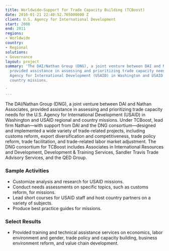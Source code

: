 ```yaml
---
title: Worldwide—Support for Trade Capacity Building (TCBoost)
date: 2016-01-21 22:40:52.765000000 Z
client: U.S. Agency for International Development
start: 2008
end: 2011
regions:
- Worldwide
country:
- Regional
solutions:
- Governance
layout: project
summary: 'The DAI/Nathan Group (DNG), a joint venture between DAI and Nathan Associates,
  provided assistance in assessing and prioritizing trade capacity needs for the U.S.
  Agency for International Development (USAID) in Washington and USAID regional and
  country missions.

'
---
```


The DAI/Nathan Group (DNG), a joint venture between DAI and Nathan Associates, provided assistance in assessing and prioritizing trade capacity needs for the U.S. Agency for International Development (USAID) in Washington and USAID regional and country missions. Under TCBoost, lead firm Nathan—with support from DAI and the DNG consortium—designed and implemented a wide variety of trade-related projects, including customs reform, export diversification and competitiveness, trade policy reform, trade facilitation, and trade-related labor market adjustment. The DNG consortium for TCBoost includes Associates in International Resources and Development, Development & Training Services, Sandler Travis Trade Advisory Services, and the QED Group.

###  Sample Activities

* Customize analysis and research for USAID missions.
* Conduct needs assessments on specific topics, such as customs reform, for missions.
* Lead short courses for USAID staff and host country partners on a variety of subjects.
* Produce best practice guides for missions.

###  Select Results

* Provided training and technical assistance services on economics, labor environment and gender, trade policy and capacity building, business environment reform, and value chain development.
